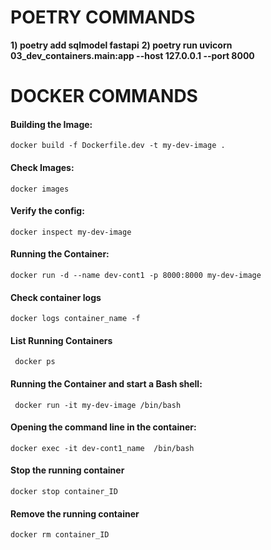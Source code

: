 # POETRY COMMANDS

 **1) poetry add sqlmodel fastapi**
**2) poetry run uvicorn 03_dev_containers.main:app --host 127.0.0.1 --port 8000**







# DOCKER COMMANDS


#### Building the Image:
```
docker build -f Dockerfile.dev -t my-dev-image .
```

#### Check Images:
```docker images```

#### Verify the config:
```docker inspect my-dev-image```


#### Running the Container:
```docker run -d --name dev-cont1 -p 8000:8000 my-dev-image```

#### Check container logs
```docker logs container_name -f```


#### List Running Containers
``` docker ps```


#### Running the Container and start a Bash shell:
``` docker run -it my-dev-image /bin/bash```


#### Opening the command line in the container:
```docker exec -it dev-cont1_name  /bin/bash```


#### Stop the running container
```docker stop container_ID ```



#### Remove the running container
```docker rm container_ID ```

